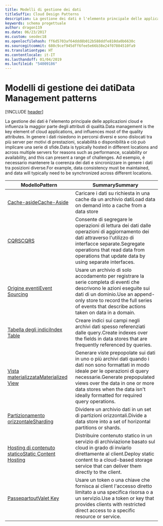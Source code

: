 ```yaml
---
title: Modelli di gestione dei dati
titleSuffix: Cloud Design Patterns
description: La gestione dei dati è l'elemento principale delle applicazioni cloud e influenza la maggior parte degli attributi di qualità. In genere i dati risiedono in percorsi diversi e sono dislocati tra più server per motivi di prestazioni, scalabilità o disponibilità e ciò può implicare una serie di sfide. Ad esempio, è necessario mantenere la coerenza dei dati e sincronizzare in genere i dati tra posizioni diverse.
keywords: schema progettuale
author: dragon119
ms.date: 06/23/2017
ms.custom: seodec18
ms.openlocfilehash: ff6d5703af64ddd8b012b588ddfe810da0b6630c
ms.sourcegitcommit: 680c9cef945dff6fee5e66b38e24f07804510fa9
ms.translationtype: HT
ms.contentlocale: it-IT
ms.lasthandoff: 01/04/2019
ms.locfileid: "54009186"
---
```

# <a name="data-management-patterns"></a><span data-ttu-id="b5bd5-106">Modelli di gestione dei dati</span><span class="sxs-lookup"><span data-stu-id="b5bd5-106">Data Management patterns</span></span>

[!INCLUDE [header](../../_includes/header.md)]

<span data-ttu-id="b5bd5-107">La gestione dei dati è l'elemento principale delle applicazioni cloud e influenza la maggior parte degli attributi di qualità.</span><span class="sxs-lookup"><span data-stu-id="b5bd5-107">Data management is the key element of cloud applications, and influences most of the quality attributes.</span></span> <span data-ttu-id="b5bd5-108">In genere i dati risiedono in percorsi diversi e sono dislocati tra più server per motivi di prestazioni, scalabilità o disponibilità e ciò può implicare una serie di sfide.</span><span class="sxs-lookup"><span data-stu-id="b5bd5-108">Data is typically hosted in different locations and across multiple servers for reasons such as performance, scalability or availability, and this can present a range of challenges.</span></span> <span data-ttu-id="b5bd5-109">Ad esempio, è necessario mantenere la coerenza dei dati e sincronizzare in genere i dati tra posizioni diverse.</span><span class="sxs-lookup"><span data-stu-id="b5bd5-109">For example, data consistency must be maintained, and data will typically need to be synchronized across different locations.</span></span>

|                        <span data-ttu-id="b5bd5-110">Modello</span><span class="sxs-lookup"><span data-stu-id="b5bd5-110">Pattern</span></span>                         |                                                                  <span data-ttu-id="b5bd5-111">Summary</span><span class="sxs-lookup"><span data-stu-id="b5bd5-111">Summary</span></span>                                                                  |
|--------------------------------------------------------|-------------------------------------------------------------------------------------------------------------------------------------------|
|            [<span data-ttu-id="b5bd5-112">Cache-aside</span><span class="sxs-lookup"><span data-stu-id="b5bd5-112">Cache-Aside</span></span>](../cache-aside.md)            |                                            <span data-ttu-id="b5bd5-113">Caricare i dati su richiesta in una cache da un archivio dati</span><span class="sxs-lookup"><span data-stu-id="b5bd5-113">Load data on demand into a cache from a data store</span></span>                                             |
|                   [<span data-ttu-id="b5bd5-114">CQRS</span><span class="sxs-lookup"><span data-stu-id="b5bd5-114">CQRS</span></span>](../cqrs.md)                   |                    <span data-ttu-id="b5bd5-115">Consente di segregare le operazioni di lettura dei dati dalle operazioni di aggiornamento dei dati attraverso l'utilizzo di interfacce separate.</span><span class="sxs-lookup"><span data-stu-id="b5bd5-115">Segregate operations that read data from operations that update data by using separate interfaces.</span></span>                     |
|         [<span data-ttu-id="b5bd5-116">Origine eventi</span><span class="sxs-lookup"><span data-stu-id="b5bd5-116">Event Sourcing</span></span>](../event-sourcing.md)         |               <span data-ttu-id="b5bd5-117">Usare un archivio di solo accodamento per registrare la serie completa di eventi che descrivono le azioni eseguite sui dati di un dominio.</span><span class="sxs-lookup"><span data-stu-id="b5bd5-117">Use an append-only store to record the full series of events that describe actions taken on data in a domain.</span></span>               |
|            [<span data-ttu-id="b5bd5-118">Tabella degli indici</span><span class="sxs-lookup"><span data-stu-id="b5bd5-118">Index Table</span></span>](../index-table.md)            |                         <span data-ttu-id="b5bd5-119">Creare indici sui campi negli archivi dati spesso referenziati dalle query.</span><span class="sxs-lookup"><span data-stu-id="b5bd5-119">Create indexes over the fields in data stores that are frequently referenced by queries.</span></span>                          |
|      [<span data-ttu-id="b5bd5-120">Vista materializzata</span><span class="sxs-lookup"><span data-stu-id="b5bd5-120">Materialized View</span></span>](../materialized-view.md)      | <span data-ttu-id="b5bd5-121">Generare viste prepopolate sui dati in uno o più archivi dati quando i dati non sono formattati in modo ideale per le operazioni di query necessarie.</span><span class="sxs-lookup"><span data-stu-id="b5bd5-121">Generate prepopulated views over the data in one or more data stores when the data isn't ideally formatted for required query operations.</span></span> |
|               [<span data-ttu-id="b5bd5-122">Partizionamento orizzontale</span><span class="sxs-lookup"><span data-stu-id="b5bd5-122">Sharding</span></span>](../sharding.md)               |                                    <span data-ttu-id="b5bd5-123">Dividere un archivio dati in un set di partizioni orizzontali.</span><span class="sxs-lookup"><span data-stu-id="b5bd5-123">Divide a data store into a set of horizontal partitions or shards.</span></span>                                     |
| [<span data-ttu-id="b5bd5-124">Hosting di contenuto statico</span><span class="sxs-lookup"><span data-stu-id="b5bd5-124">Static Content Hosting</span></span>](../static-content-hosting.md) |                   <span data-ttu-id="b5bd5-125">Distribuire contenuto statico in un servizio di archiviazione basato sul cloud in grado di inviarlo direttamente al client.</span><span class="sxs-lookup"><span data-stu-id="b5bd5-125">Deploy static content to a cloud-based storage service that can deliver them directly to the client.</span></span>                    |
|              [<span data-ttu-id="b5bd5-126">Passepartout</span><span class="sxs-lookup"><span data-stu-id="b5bd5-126">Valet Key</span></span>](../valet-key.md)              |                 <span data-ttu-id="b5bd5-127">Usare un token o una chiave che fornisca ai client l'accesso diretto limitato a una specifica risorsa o a un servizio.</span><span class="sxs-lookup"><span data-stu-id="b5bd5-127">Use a token or key that provides clients with restricted direct access to a specific resource or service.</span></span>                 |
